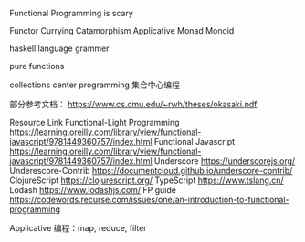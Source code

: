 Functional Programming is scary

Functor
Currying
Catamorphism
Applicative
Monad
Monoid

haskell language grammer

pure functions

collections center programming
集合中心编程

部分参考文档： https://www.cs.cmu.edu/~rwh/theses/okasaki.pdf

Resource
Link
Functional-Light Programming
https://learning.oreilly.com/library/view/functional-javascript/9781449360757/index.html
Functional Javascript
https://learning.oreilly.com/library/view/functional-javascript/9781449360757/index.html
Underscore
https://underscorejs.org/
Underescore-Contrib
https://documentcloud.github.io/underscore-contrib/
ClojureScript
https://clojurescript.org/
TypeScript
https://www.tslang.cn/
Lodash
https://www.lodashjs.com/
FP guide
https://codewords.recurse.com/issues/one/an-introduction-to-functional-programming

Applicative 编程：map, reduce, filter
